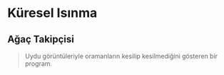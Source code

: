 # Küresel Isınma 
## Ağaç Takipçisi
>Uydu görüntüleriyle oramanların kesilip kesilmediğini gösteren bir program.

